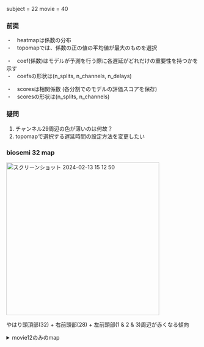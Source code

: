 
subject = 22
movie = 40 

### 前提
・　heatmapは係数の分布  
・　topomapでは、係数の正の値の平均値が最大のものを選択   


・　coef(係数)はモデルが予測を行う際に各遅延がどれだけの重要性を持つかを示す  
・　coefsの形状は(n_splits, n_channels, n_delays)  

・　scoresは相関係数 (各分割でのモデルの評価スコアを保存)  
・　scoresの形状は(n_splits, n_channels)  

### 疑問
1. チャンネル29周辺の色が薄いのは何故？
2. topomapで選択する遅延時間の設定方法を変更したい

### biosemi 32 map
<img width="400" alt="スクリーンショット 2024-02-13 15 12 50" src="https://github.com/am-da/mTRF/assets/112613519/be1350ab-e58a-4ed4-b02f-c6484823bbee">  

やはり頭頂部(32) + 右前頭部(28) + 左前頭部(1 & 2 & 3)周辺が赤くなる傾向

<details><summary>movie12のみのmap</summary>


<img width="1000" alt="スクリーンショット 2024-02-25 11 36 24" src="https://github.com/am-da/mTRF/assets/112613519/efff061b-7189-45cb-a1ae-8d2583da1d87">




</details>
